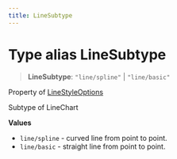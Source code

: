 ```yaml
---
title: LineSubtype
---
```


# Type alias LineSubtype

> **LineSubtype**: `"line/spline"` \| `"line/basic"`

Property of [LineStyleOptions](../interfaces/interface.LineStyleOptions.md)

Subtype of LineChart

**Values**

- `line/spline` - curved line from point to point.
- `line/basic` - straight line from point to point.
